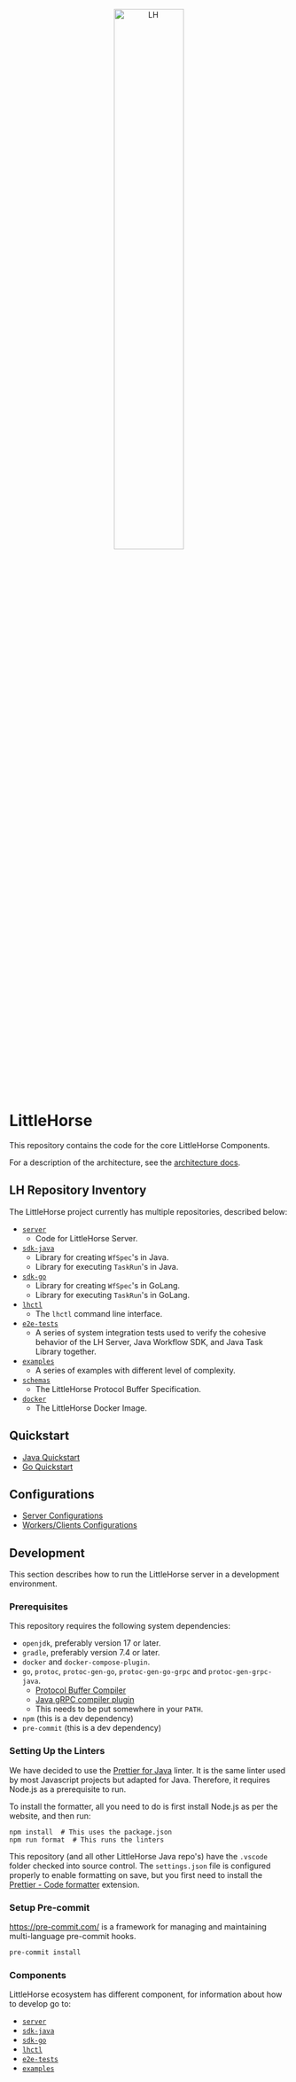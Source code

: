 <p align="center">
<img alt="LH" src="https://littlehorse.dev/img/logo.jpg" width="50%">
</p>

# LittleHorse

This repository contains the code for the core LittleHorse Components.

For a description of the architecture, see the [architecture docs](docs/ARCH.md).

## LH Repository Inventory

The LittleHorse project currently has multiple repositories, described below:

- [`server`](server)
    - Code for LittleHorse Server.
- [`sdk-java`](sdk-java)
    - Library for creating `WfSpec`'s in Java.
    - Library for executing `TaskRun`'s in Java.
- [`sdk-go`](sdk-go)
    - Library for creating `WfSpec`'s in GoLang.
    - Library for executing `TaskRun`'s in GoLang.
- [`lhctl`](lhctl)
    - The `lhctl` command line interface.
- [`e2e-tests`](e2e-tests)
    - A series of system integration tests used to verify the cohesive behavior of
    the LH Server, Java Workflow SDK, and Java Task Library together.
- [`examples`](examples)
    - A series of examples with different level of complexity.
- [`schemas`](schemas)
    - The LittleHorse Protocol Buffer Specification.
- [`docker`](docker)
    - The LittleHorse Docker Image.

## Quickstart

- [Java Quickstart](docs/QUICKSTART_JAVA.md)
- [Go Quickstart](docs/QUICKSTART_GO.md)

## Configurations

- [Server Configurations](docs/CONFIGURATIONS_SERVER.md)
- [Workers/Clients Configurations](docs/CONFIGURATIONS_CLIENTS.md)

## Development

This section describes how to run the LittleHorse server in a development environment.

### Prerequisites

This repository requires the following system dependencies:

- `openjdk`, preferably version 17 or later.
- `gradle`, preferably version 7.4 or later.
- `docker` and `docker-compose-plugin`.
- `go`, `protoc`, `protoc-gen-go`, `protoc-gen-go-grpc` and `protoc-gen-grpc-java`.
    - [Protocol Buffer Compiler](https://grpc.io/docs/protoc-installation/)
    - [Java gRPC compiler plugin](https://github.com/grpc/grpc-java/blob/master/compiler/README.md)
    - This needs to be put somewhere in your `PATH`.
- `npm` (this is a dev dependency)
- `pre-commit` (this is a dev dependency)

### Setting Up the Linters

We have decided to use the [Prettier for Java](https://github.com/jhipster/prettier-java) linter. It is the same linter used by most Javascript projects but adapted for Java. Therefore, it requires Node.js as a prerequisite to run.

To install the formatter, all you need to do is first install Node.js as per the website, and then run:

```
npm install  # This uses the package.json
npm run format  # This runs the linters
```

This repository (and all other LittleHorse Java repo's) have the `.vscode` folder checked into source control. The `settings.json` file is configured properly to enable formatting on save, but you first need to install the [Prettier - Code formatter](https://open-vsx.org/extension/esbenp/prettier-vscode) extension.


### Setup Pre-commit

https://pre-commit.com/ is a framework for managing and maintaining multi-language pre-commit hooks.

```bash
pre-commit install
```

### Components

LittleHorse ecosystem has different component, for information about how to develop go to:

- [`server`](server)
- [`sdk-java`](sdk-java)
- [`sdk-go`](sdk-go)
- [`lhctl`](lhctl)
- [`e2e-tests`](e2e-tests)
- [`examples`](examples)
